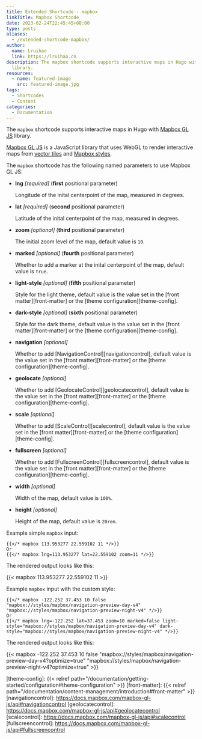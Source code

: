 ```yaml
---
title: Extended Shortcode - mapbox
linkTitle: Mapbox Shortcode
date: 2023-02-24T22:45:45+08:00
type: posts
aliases:
  - /extended-shortcode-mapbox/
author:
  name: Lruihao
  link: https://lruihao.cn
description: The mapbox shortcode supports interactive maps in Hugo with Mapbox GL JS
  library.
resources:
  - name: featured-image
    src: featured-image.jpg
tags:
  - Shortcodes
  - Content
categories:
  - Documentation
---
```


The `mapbox` shortcode supports interactive maps in Hugo with [Mapbox GL JS][mapbox] library.

<!--more-->

[Mapbox GL JS][mapbox] is a JavaScript library that uses WebGL to render interactive maps from [vector tiles][vector-tiles] and [Mapbox styles][style-spec].

The `mapbox` shortcode has the following named parameters to use Mapbox GL JS:

- **lng** _[required]_ (**first** positional parameter)

    Longitude of the inital centerpoint of the map, measured in degrees.

- **lat** _[required]_ (**second** positional parameter)

    Latitude of the inital centerpoint of the map, measured in degrees.

- **zoom** _[optional]_ (**third** positional parameter)

    The initial zoom level of the map, default value is `10`.

- **marked** _[optional]_ (**fourth** positional parameter)

    Whether to add a marker at the inital centerpoint of the map, default value is `true`.

- **light-style** _[optional]_ (**fifth** positional parameter)

    Style for the light theme, default value is the value set in the [front matter][front-matter] or the [theme configuration][theme-config].

- **dark-style** _[optional]_ (**sixth** positional parameter)

    Style for the dark theme, default value is the value set in the [front matter][front-matter] or the [theme configuration][theme-config].

- **navigation** _[optional]_

    Whether to add [NavigationControl][navigationcontrol], default value is the value set in the [front matter][front-matter] or the [theme configuration][theme-config].

- **geolocate** _[optional]_

    Whether to add [GeolocateControl][geolocatecontrol], default value is the value set in the [front matter][front-matter] or the [theme configuration][theme-config].

- **scale** _[optional]_

    Whether to add [ScaleControl][scalecontrol], default value is the value set in the [front matter][front-matter] or the [theme configuration][theme-config].

- **fullscreen** _[optional]_

    Whether to add [FullscreenControl][fullscreencontrol], default value is the value set in the [front matter][front-matter] or the [theme configuration][theme-config].

- **width** _[optional]_

    Width of the map, default value is `100%`.

- **height** _[optional]_

    Height of the map, default value is `20rem`.

Example simple `mapbox` input:

```go-html-template
{{</* mapbox 113.953277 22.559102 11 */>}}
Or
{{</* mapbox lng=113.953277 lat=22.559102 zoom=11 */>}}
```

The rendered output looks like this:

{{< mapbox 113.953277 22.559102 11 >}}

Example `mapbox` input with the custom style:

```go-html-template
{{</* mapbox -122.252 37.453 10 false "mapbox://styles/mapbox/navigation-preview-day-v4" "mapbox://styles/mapbox/navigation-preview-night-v4" */>}}
Or
{{</* mapbox lng=-122.252 lat=37.453 zoom=10 marked=false light-style="mapbox://styles/mapbox/navigation-preview-day-v4" dark-style="mapbox://styles/mapbox/navigation-preview-night-v4" */>}}
```

The rendered output looks like this:

{{< mapbox -122.252 37.453 10 false "mapbox://styles/mapbox/navigation-preview-day-v4?optimize=true" "mapbox://styles/mapbox/navigation-preview-night-v4?optimize=true" >}}

[mapbox]: https://docs.mapbox.com/mapbox-gl-js
[vector-tiles]: https://docs.mapbox.com/help/glossary/vector-tiles/
[style-spec]: https://docs.mapbox.com/mapbox-gl-js/style-spec/
[theme-config]: {{< relref path="/documentation/getting-started/configuration#theme-configuration" >}}
[front-matter]: {{< relref path="/documentation/content-management/introduction#front-matter" >}}
[navigationcontrol]: https://docs.mapbox.com/mapbox-gl-js/api#navigationcontrol
[geolocatecontrol]: https://docs.mapbox.com/mapbox-gl-js/api#geolocatecontrol
[scalecontrol]: https://docs.mapbox.com/mapbox-gl-js/api#scalecontrol
[fullscreencontrol]: https://docs.mapbox.com/mapbox-gl-js/api#fullscreencontrol
